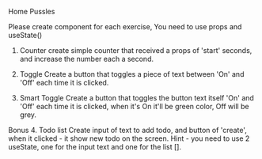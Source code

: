 Home Pussles

Please create component for each exercise,
You need to use props and useState()

1. Counter
create simple counter that received a props of 'start' seconds, and increase the number each a second. 

2. Toggle
Create a button that toggles a piece of text between 'On' and 'Off' each time it is clicked.

3. Smart Toggle
Create a button that toggles the button text itself 'On' and 'Off' each time it is clicked, when it's On it'll be green color, Off will be grey.

Bonus
4. Todo list
Create input of text to add todo, and button of 'create', when it clicked - it show new todo on the screen.
Hint - you need to use 2 useState, one for the input text and one for the list [].
 
